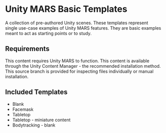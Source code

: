 # Unity MARS Basic Templates

A collection of pre-authored Unity scenes. These templates represent single use-case examples of Unity MARS features. They are basic examples meant to act as starting points or to study.

## Requirements

This content requires Unity MARS to function. This content is available through the Unity Content Manager - the recommended installation method. This source branch is provided for inspecting files individually or manual installation.

## Included Templates
* Blank
* Facemask
* Tabletop
* Tabletop - miniature content
* Bodytracking - blank